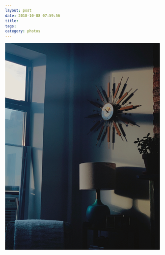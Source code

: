 ```yaml
---
layout: post
date: 2018-10-08 07:59:56
title: 
tags:
category: photos
---
```


![title](/assets/photoblog/new-home-golden-hour.JPG)